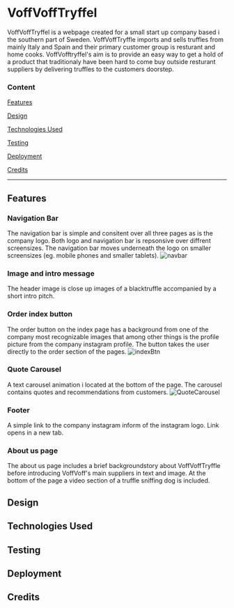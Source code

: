 # VoffVoffTryffel
VoffVoffTryffel is a webpage created for a small start up company based i the southern part of Sweden. VoffVoffTryffle imports and sells truffles from mainly Italy and Spain and their primary customer group is resturant and home cooks. VoffVofftryffel's aim is to provide an easy way to get a hold of a product that traditionaly have been hard to come buy outside resturant suppliers by delivering truffles to the customers doorstep.


### Content
[Features](#section-1)

[Design](#section-2)

[Technologies Used](#section-3)

[Testing](#section-4)

[Deployment](#section-5)

[Credits](#section-6)


------

## <a name="section-1"></a> Features

### Navigation Bar
The navigation bar is simple and consitent over all three pages as is the company logo. Both logo and navigation bar is repsonsive over diffrent screensizes. 
The navigation bar moves underneath the logo on smaller screensizes (eg. mobile phones and smaller tablets).
![navbar](https://user-images.githubusercontent.com/93250649/162627973-888a61ed-5cc7-49a4-b01c-2bd281c00cdf.JPG)

### Image and intro message
The header image is  close up images of a blacktruffle accompanied by a short intro pitch.

### Order index button
The order button on the index page has a background from one of the company most recognizable images that among other things is the profile picture from the company instagram profile. The button takes the user directly to the order section of the pages. 
![indexBtn](https://user-images.githubusercontent.com/93250649/162628148-09c74b53-8a4e-4bb0-ab7d-e6d9c4a95ed2.JPG)

### Quote Carousel
A text carousel animation i located at the bottom of the page. The carousel contains quotes and recommendations from customers.
![QuoteCarousel](https://user-images.githubusercontent.com/93250649/162628224-8e0cb5a5-1faf-411d-9d0a-14f46210e719.JPG)

### Footer
A simple link to the company instagram inform of the instagram logo. Link opens in a new tab.

### About us page
The about us page includes a brief backgroundstory about VoffVoffTryffle before introducing VoffVoff's main suppliers in text and image. At the bottom of the page a video section of a truffle sniffing dog is included. 

## <a name="section-2"></a> Design

## <a name="section-3"></a> Technologies Used

## <a name="section-4"></a> Testing

## <a name="section-5"></a> Deployment

## <a name="section-6"></a> Credits
